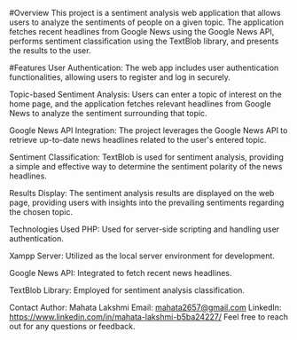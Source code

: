 #Overview
This project is a sentiment analysis web application that allows users to analyze the sentiments of people on a given topic. The application fetches recent headlines from Google News using the Google News API, performs sentiment classification using the TextBlob library, and presents the results to the user.

#Features
User Authentication: The web app includes user authentication functionalities, allowing users to register and log in securely.

Topic-based Sentiment Analysis: Users can enter a topic of interest on the home page, and the application fetches relevant headlines from Google News to analyze the sentiment surrounding that topic.

Google News API Integration: The project leverages the Google News API to retrieve up-to-date news headlines related to the user's entered topic.

Sentiment Classification: TextBlob is used for sentiment analysis, providing a simple and effective way to determine the sentiment polarity of the news headlines.

Results Display: The sentiment analysis results are displayed on the web page, providing users with insights into the prevailing sentiments regarding the chosen topic.

Technologies Used
PHP: Used for server-side scripting and handling user authentication.

Xampp Server: Utilized as the local server environment for development.

Google News API: Integrated to fetch recent news headlines.

TextBlob Library: Employed for sentiment analysis classification.

Contact
Author: Mahata Lakshmi
Email: mahata2657@gmail.com
LinkedIn: https://www.linkedin.com/in/mahata-lakshmi-b5ba24227/
Feel free to reach out for any questions or feedback.
